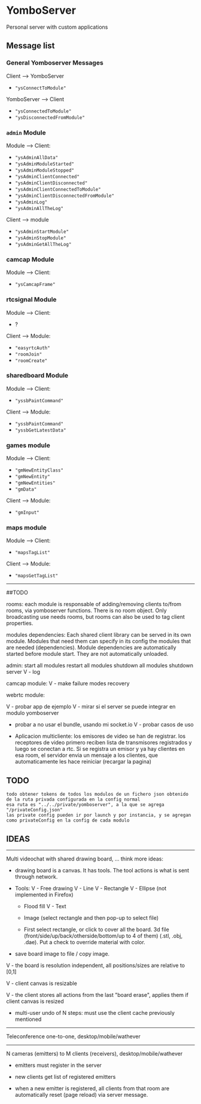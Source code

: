 
# YomboServer
Personal server with custom applications



## Message list

### General Yomboserver Messages

Client --> YomboServer

 - `"ysConnectToModule"`

YomboServer --> Client

- `"ysConnectedToModule"`
- `"ysDisconnectedFromModule"`

### `admin` Module

Module --> Client:

 - `"ysAdminAllData"`
 - `"ysAdminModuleStarted"`
 - `"ysAdminModuleStopped"`
 - `"ysAdminClientConnected"`
 - `"ysAdminClientDisconnected"`
 - `"ysAdminClientConnectedToModule"`
 - `"ysAdminClientDisconnectedFromModule"`
 - `"ysAdminLog"`
 - `"ysAdminAllTheLog"`

Client --> module

 - `"ysAdminStartModule"`
 - `"ysAdminStopModule"`
 - `"ysAdminGetAllTheLog"`


### camcap Module

Module --> Client:

 - `"ysCamcapFrame"`


### rtcsignal Module

Module --> Client:

 - ?

Client --> Module:

 - `"easyrtcAuth"`
 - `"roomJoin"`
 - `"roomCreate"`


### sharedboard Module

Module --> Client:

 - `"yssbPaintCommand"`

Client --> Module:

 - `"yssbPaintCommand"`
 - `"yssbGetLatestData"`


### games module

Module --> Client:

 - `"gmNewEntityClass"`
 - `"gmNewEntity"`
 - `"gmNewEntities"`
 - `"gmData"`

Client --> Module:

 - `"gmInput"`

### maps module

Module --> Client:

 - `"mapsTagList"`

Client --> Module:

 - `"mapsGetTagList"`

-------------------------------------------------------


##TODO

rooms:
    each module is responsable of adding/removing clients to/from rooms, via yomboserver functions. There is no room object.
    Only broadcasting use needs rooms, but rooms can also be used to tag client properties.

modules dependencies:
    Each shared client library can be served in its own module. Modules that need them can specify in its config the
    modules that are needed (dependencies). Module dependencies are automatically started before module start.
    They are not automatically unloaded.

admin:
    start all modules
    restart all modules
    shutdown all modules
    shutdown server
    V - log

camcap module:
    V - make failure modes recovery

webrtc module:

 V - probar app de ejemplo
 V - mirar si el server se puede integrar en modulo yomboserver
   - probar a no usar el bundle, usando mi socket.io
 V - probar casos de uso

   - Aplicacion multicliente: los emisores de video se han de registrar. los receptores de video primero reciben lista de transmisores registrados y luego se conectan a rtc.
Si se registra un emisor y ya hay clientes en esa room, el servidor envia un mensaje a los clientes, que automaticamente les hace reiniciar (recargar la pagina)


## TODO


    todo obtener tokens de todos los modulos de un fichero json obtenido de la ruta privada configurada en la config normal
    esa ruta es "../../private/yomboserver", a la que se agrega "/privateConfig.json"
    las private config pueden ir por launch y por instancia, y se agregan como privateConfig en la config de cada modulo







## IDEAS

------------

Multi videochat with shared drawing board, ... think more ideas:

 - drawing board is a canvas. It has tools. The tool actions is what is sent through network.

 - Tools:
    V - Free drawing
    V - Line
    V - Rectangle
    V - Ellipse (not implemented in Firefox)
    - Flood fill
    V - Text

    - Image (select rectangle and then pop-up to select file)
    - First select rectangle, or click to cover all the board. 3d file (front/side/up/back/otherside/bottom/up to 4 of them) (.stl, .obj, .dae). Put a check to override material with color.

 - save board image to file / copy image.

V - the board is resolution independent, all positions/sizes are relative to [0,1]

V - client canvas is resizable

V - the client stores all actions from the last "board erase", applies them if client canvas is resized

 - multi-user undo of N steps: must use the client cache previously mentioned

------------

Teleconference one-to-one, desktop/mobile/wathever


------------

N cameras (emitters) to M clients (receivers), desktop/mobile/wathever

 - emitters must register in the server

 - new clients get list of registered emitters

 - when a new emitter is registered, all clients from that room are automatically reset (page reload) via server message.



